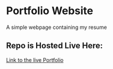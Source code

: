 # Portfolio Website
A simple webpage containing my resume

## Repo is Hosted Live Here:
[Link to the live Portfolio](https://ialtafshaikh.github.io/portfolio/)
